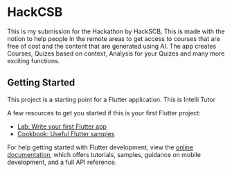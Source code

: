 # HackCSB

This is my submission for the Hackathon by HackSCB,
This is made with the notion to help people in the remote areas to get access to courses that are free of cost and the content that are generated using AI.
The app creates Courses, Quizes based on context, Analysis for your Quizes and many more exciting functions.



## Getting Started

This project is a starting point for a Flutter application.
This is Intelli Tutor

A few resources to get you started if this is your first Flutter project:

- [Lab: Write your first Flutter app](https://docs.flutter.dev/get-started/codelab)
- [Cookbook: Useful Flutter samples](https://docs.flutter.dev/cookbook)

For help getting started with Flutter development, view the
[online documentation](https://docs.flutter.dev/), which offers tutorials,
samples, guidance on mobile development, and a full API reference.
